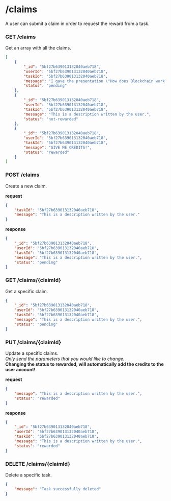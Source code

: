 # /claims
A user can submit a claim in order to request the reward from a task.

### GET /claims
Get an array with all the claims.

```json
[
    {
        "_id": "5bf27b639013132040aeb718",
        "userId": "5bf27b639013132040aeb718",
        "taskId": "5bf27b639013132040aeb718",
        "message": "I gave the presentation \"How does Blockchain work?\"",
        "status": "pending"
    },
    {
        "_id": "5bf27b639013132040aeb718",
        "userId": "5bf27b639013132040aeb718",
        "taskId": "5bf27b639013132040aeb718",
        "message": "This is a description written by the user.",
        "status": "not-rewarded"
    },
    {
        "_id": "5bf27b639013132040aeb718",
        "userId": "5bf27b639013132040aeb718",
        "taskId": "5bf27b639013132040aeb718",
        "message": "GIVE ME CREDITS!",
        "status": "rewarded"
    }
]
```

### POST /claims
Create a new claim.

**request**
```json
{
    "taskId": "5bf27b639013132040aeb718",
    "message": "This is a description written by the user."
}
```
**response**
```json
{
    "_id": "5bf27b639013132040aeb718",
    "userId": "5bf27b639013132040aeb718",
    "taskId": "5bf27b639013132040aeb718",
    "message": "This is a description written by the user.",
    "status": "pending"
}
```

### GET /claims/{claimId}
Get a specific claim.

```json
{
    "_id": "5bf27b639013132040aeb718",
    "userId": "5bf27b639013132040aeb718",
    "taskId": "5bf27b639013132040aeb718",
    "message": "This is a description written by the user.",
    "status": "pending"
}
```

### PUT /claims/{claimId}
Update a specific claims.  
*Only send the parameters that you would like to change.*  
**Changing the status to rewarded, will automatically add the credits to the user account!**

**request**
```json
{
    "message": "This is a description written by the user.",
    "status": "rewarded"
}
```
**response**
```json
{
    "_id": "5bf27b639013132040aeb718",
    "userId": "5bf27b639013132040aeb718",
    "taskId": "5bf27b639013132040aeb718",
    "message": "This is a description written by the user.",
    "status": "rewarded"
}
```

### DELETE /claims/{claimId}
Delete a specific task.

```json
{
    "message": "Task successfully deleted"
}
```